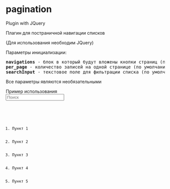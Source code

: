 # pagination
Plugin with JQuery

Плагин для постраничной навигации списков

(Для использования необходим JQuery)

Параметры инициализации:
<pre>
<strong>navigations</strong> - блок в который будут вложены кнопки страниц (по умолчанию '.button-bar')
<strong>per_page</strong> - количество записей на одной странице (по умолчанию 25)
<strong>searchInput</strong> - текстовое поле для фильтрации списка (по умолчанию '#search')
</pre>

Все параметры являются необязательными

Пример использования
<code>
 <input id="search" placeholder="Поиск" />
 <ol class="list">
   <li>Пункт 1</li>
   <li>Пункт 2</li>
   <li>Пункт 3</li>
   <li>Пункт 4</li>  
   <li>Пункт 5</li>
 </ol>
 <ul class="button-bar"></ul>

 <script>
   $('.list').pagination({
      per_page:2
   });
 </script>
</code>
